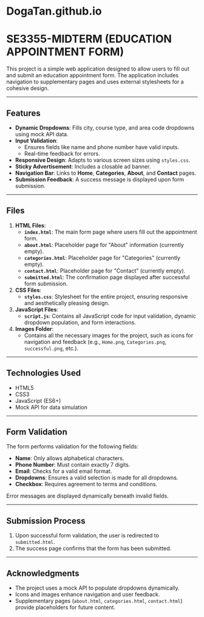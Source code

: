 # DogaTan.github.io

# SE3355-MIDTERM (EDUCATION APPOINTMENT FORM)

This project is a simple web application designed to allow users to fill out and submit an education appointment form. The application includes navigation to supplementary pages and uses external stylesheets for a cohesive design.

---

## Features
- **Dynamic Dropdowns**: Fills city, course type, and area code dropdowns using mock API data.
- **Input Validation**:
  - Ensures fields like name and phone number have valid inputs.
  - Real-time feedback for errors.
- **Responsive Design**: Adapts to various screen sizes using `styles.css`.
- **Sticky Advertisement**: Includes a closable ad banner.
- **Navigation Bar**: Links to **Home**, **Categories**, **About**, and **Contact** pages.
- **Submission Feedback**: A success message is displayed upon form submission.

---

## Files
1. **HTML Files**:
   - **`index.html`**: The main form page where users fill out the appointment form.
   - **`about.html`**: Placeholder page for "About" information (currently empty).
   - **`categories.html`**: Placeholder page for "Categories" (currently empty).
   - **`contact.html`**: Placeholder page for "Contact" (currently empty).
   - **`submitted.html`**: The confirmation page displayed after successful form submission.
2. **CSS Files**:
   - **`styles.css`**: Stylesheet for the entire project, ensuring responsive and aesthetically pleasing design.
3. **JavaScript Files**:
   - **`script.js`**: Contains all JavaScript code for input validation, dynamic dropdown population, and form interactions.
4. **Images Folder**:
   - Contains all the necessary images for the project, such as icons for navigation and feedback (e.g., `Home.png`, `Categories.png`, `successful.png`, etc.).

---

## Technologies Used
- HTML5
- CSS3
- JavaScript (ES6+)
- Mock API for data simulation

---

## Form Validation
The form performs validation for the following fields:
- **Name**: Only allows alphabetical characters.
- **Phone Number**: Must contain exactly 7 digits.
- **Email**: Checks for a valid email format.
- **Dropdowns**: Ensures a valid selection is made for all dropdowns.
- **Checkbox**: Requires agreement to terms and conditions.

Error messages are displayed dynamically beneath invalid fields.

---

## Submission Process
1. Upon successful form validation, the user is redirected to `submitted.html`.
2. The success page confirms that the form has been submitted.

---

## Acknowledgments
- The project uses a mock API to populate dropdowns dynamically.
- Icons and images enhance navigation and user feedback.
- Supplementary pages (`about.html`, `categories.html`, `contact.html`) provide placeholders for future content.
